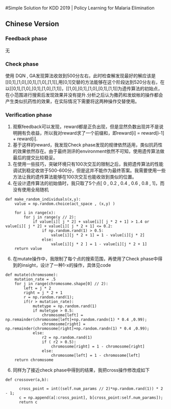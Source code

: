 #Simple Solution for KDD 2019 | Policy Learning for Malaria Elimination

## Chinese Version

### Feedback phase 
无

### Check phase
使用 DQN , GA发现算法收敛到500分左右，此时检查解发现最好的解应该是[[0,1],[1,0],[0,1],[1,0],[1,1]],用[0,1]交替的方法能够在这个阶段达到520分左右，在以[[0,1],[1,0],[0,1],[1,0],[1,1]]，[[1,0],[0,1],[1,0],[0,1],[1,1]]为遗传算法的初始点，在小范围进行搜索后发现效果并没有提升.分析之后认为撒药和发蚊帐的操作都会产生类似抗药性的效果，在实际情况下需要将这两种操作交替使用。
 
### Verification phase
1. 观察feedback可以发现，reward都是正负出现，但是显然负数出现并不是说明拥有负收益，所以我对reward求了一个前缀和，即reward[i] = reward[i-1] + reward[i].
2. 基于这样的reward，我发现Check phase发现的规律依然适用，类似抗药性的效果依然存在。由于最终测评的environment依然不可知，使用遗传算法做最后的提交比较稳妥。
3. 在使用一些技巧，突破环境只有100次交互的限制之后，我把遗传算法的性能调试到稳定收敛于500-600分，但是这并不能作为最终答案。我需要使用一些方法让我的遗传算法能够在100次交互也能收敛到类似的位置。
4. 在设计遗传算法的初始值时，我只取了5个点[ 0 , 0.2 , 0.4 , 0.6 , 0.8 , 1]，而没有使用全局随机
```
def make_random_individuals(x,y):
    value = np.random.choice(act_space , (x,y) )
    
    for i in range(x):
        for j in range(y // 2):
            if value[i][ j * 2] + value[i][ j * 2 + 1] > 1.4 or value[i][ j * 2] + value[i][ j * 2 + 1] <= 0.2:
                if np.random.rand(1) > 0.5:
                    value[i][j * 2 + 1] = 1 - value[i][j * 2]
                else:
                    value[i][j * 2 ] = 1 - value[i][j * 2 + 1]
    return value

```
6. 在mutate操作中，我限制了每个点的搜索范围，再使用了Check phase中得到的insight，设计了一种1-x的操作，具体见code
```
def mutate(chromosome):
    mutation_rate = .5
    for j in range(chromosome.shape[0] // 2):
        left = j * 2
        right = j * 2 + 1
        r = np.random.rand(1);
        if(r > mutation_rate):
            mutetype = np.random.rand(1)
            if mutetype > 0.5:
                chromosome[left] = np.remainder(chromosome[left]+np.random.randn(1) * 0.4 ,0.99);
                chromosome[right] = np.remainder(chromosome[right]+np.random.randn(1) * 0.4 ,0.99);
            else:
                r2 = np.random.rand(1) 
                if ( r2 > 0.5):
                    chromosome[right] = 1 - chromosome[right]
                else:
                    chromosome[left] = 1 - chromosome[left]
    return chromosome
```

6. 同样为了接近check phase中得到的结果，我把cross操作修改成如下
```
def crossover(a,b):
     
      cross_point = int((self.num_params // 2)*np.random.rand(1)) * 2 - 1;
      c = np.append(a[:cross_point], b[cross_point:self.num_params]);
      return c
```


